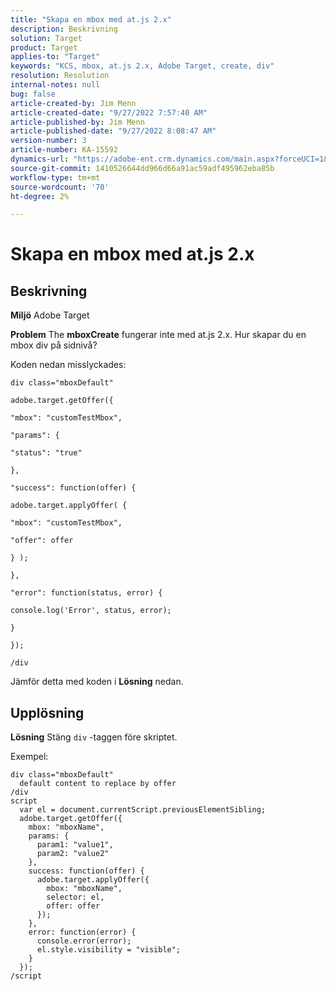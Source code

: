 ```yaml
---
title: "Skapa en mbox med at.js 2.x"
description: Beskrivning
solution: Target
product: Target
applies-to: "Target"
keywords: "KCS, mbox, at.js 2.x, Adobe Target, create, div"
resolution: Resolution
internal-notes: null
bug: false
article-created-by: Jim Menn
article-created-date: "9/27/2022 7:57:40 AM"
article-published-by: Jim Menn
article-published-date: "9/27/2022 8:08:47 AM"
version-number: 3
article-number: KA-15592
dynamics-url: "https://adobe-ent.crm.dynamics.com/main.aspx?forceUCI=1&pagetype=entityrecord&etn=knowledgearticle&id=5b79e70b-3a3e-ed11-9db1-0022480866ad"
source-git-commit: 1410526644dd966d66a91ac59adf495962eba85b
workflow-type: tm+mt
source-wordcount: '70'
ht-degree: 2%

---
```


# Skapa en mbox med at.js 2.x

## Beskrivning


<b>Miljö</b>
Adobe Target

<b>Problem</b>
The <b>mboxCreate</b> fungerar inte med at.js 2.x. Hur skapar du en mbox div på sidnivå?

Koden nedan misslyckades:


```
div class="mboxDefault"

adobe.target.getOffer({

"mbox": "customTestMbox",

"params": {

"status": "true"

},

"success": function(offer) {

adobe.target.applyOffer( {

"mbox": "customTestMbox",

"offer": offer

} );

},

"error": function(status, error) {

console.log('Error', status, error);

}

});

/div
```




Jämför detta med koden i <b>Lösning</b> nedan.


## Upplösning


<b>Lösning</b>
Stäng `div` -taggen före skriptet.

Exempel:


```
div class="mboxDefault" 
  default content to replace by offer 
/div 
script 
  var el = document.currentScript.previousElementSibling;
  adobe.target.getOffer({
    mbox: "mboxName",
    params: {
      param1: "value1",
      param2: "value2"
    },
    success: function(offer) {
      adobe.target.applyOffer({
        mbox: "mboxName",
        selector: el,
        offer: offer
      });
    },
    error: function(error) {
      console.error(error);
      el.style.visibility = "visible";
    }
  });
/script
```

